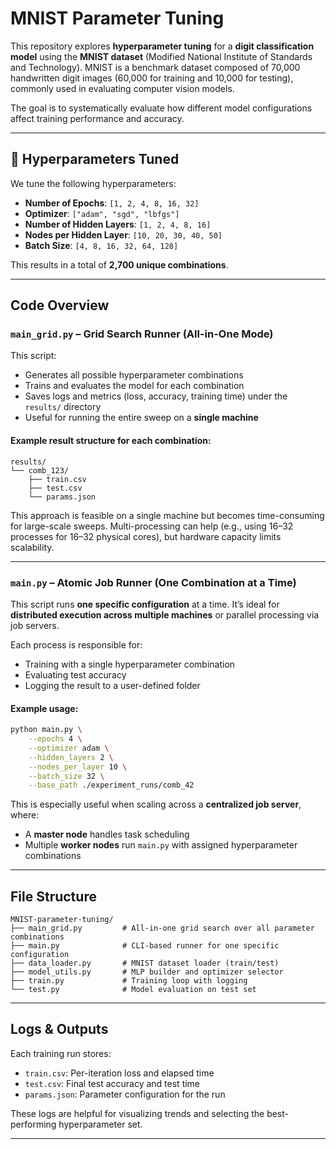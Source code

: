 # MNIST Parameter Tuning

This repository explores **hyperparameter tuning** for a **digit classification model** using the **MNIST dataset** (Modified National Institute of Standards and Technology). MNIST is a benchmark dataset composed of 70,000 handwritten digit images (60,000 for training and 10,000 for testing), commonly used in evaluating computer vision models.

The goal is to systematically evaluate how different model configurations affect training performance and accuracy.

---

## 🔧 Hyperparameters Tuned

We tune the following hyperparameters:

- **Number of Epochs**: `[1, 2, 4, 8, 16, 32]`
- **Optimizer**: `["adam", "sgd", "lbfgs"]`
- **Number of Hidden Layers**: `[1, 2, 4, 8, 16]`
- **Nodes per Hidden Layer**: `[10, 20, 30, 40, 50]`
- **Batch Size**: `[4, 8, 16, 32, 64, 128]`

This results in a total of **2,700 unique combinations**.

---

## Code Overview

### `main_grid.py` – Grid Search Runner (All-in-One Mode)

This script:
- Generates all possible hyperparameter combinations
- Trains and evaluates the model for each combination
- Saves logs and metrics (loss, accuracy, training time) under the `results/` directory
- Useful for running the entire sweep on a **single machine**

#### Example result structure for each combination:

```
results/
└── comb_123/
    ├── train.csv
    ├── test.csv
    └── params.json
```

This approach is feasible on a single machine but becomes time-consuming for large-scale sweeps. Multi-processing can help (e.g., using 16–32 processes for 16–32 physical cores), but hardware capacity limits scalability.

---

### `main.py` – Atomic Job Runner (One Combination at a Time)

This script runs **one specific configuration** at a time. It’s ideal for **distributed execution across multiple machines** or parallel processing via job servers.

Each process is responsible for:
- Training with a single hyperparameter combination
- Evaluating test accuracy
- Logging the result to a user-defined folder

#### Example usage:

```bash
python main.py \
    --epochs 4 \
    --optimizer adam \
    --hidden_layers 2 \
    --nodes_per_layer 10 \
    --batch_size 32 \
    --base_path ./experiment_runs/comb_42
```

This is especially useful when scaling across a **centralized job server**, where:
- A **master node** handles task scheduling
- Multiple **worker nodes** run `main.py` with assigned hyperparameter combinations

---

## File Structure

```
MNIST-parameter-tuning/
├── main_grid.py         # All-in-one grid search over all parameter combinations
├── main.py              # CLI-based runner for one specific configuration
├── data_loader.py       # MNIST dataset loader (train/test)
├── model_utils.py       # MLP builder and optimizer selector
├── train.py             # Training loop with logging
└── test.py              # Model evaluation on test set
```

---

## Logs & Outputs

Each training run stores:

- `train.csv`: Per-iteration loss and elapsed time
- `test.csv`: Final test accuracy and test time
- `params.json`: Parameter configuration for the run

These logs are helpful for visualizing trends and selecting the best-performing hyperparameter set.

---
